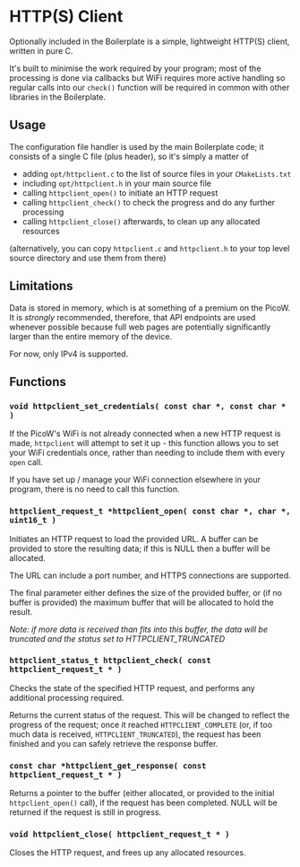 # HTTP(S) Client

Optionally included in the Boilerplate is a simple, lightweight HTTP(S) client,
written in pure C. 

It's built to minimise the work required by your program; most of the processing
is done via callbacks but WiFi requires more active handling so regular calls
into our `check()` function will be required in common with other libraries in
the Boilerplate.


## Usage

The configuration file handler is used by the main Boilerplate code; it consists
of a single C file (plus header), so it's simply a matter of

* adding `opt/httpclient.c` to the list of source files in your `CMakeLists.txt`
* including `opt/httpclient.h` in your main source file
* calling `httpclient_open()` to initiate an HTTP request
* calling `httpclient_check()` to check the progress and do any further processing
* calling `httpclient_close()` afterwards, to clean up any allocated resources

(alternatively, you can copy `httpclient.c` and `httpclient.h` to your top
level source directory and use them from there)


## Limitations

Data is stored in memory, which is at something of a premium on the PicoW.
It is _strongly_ recommended, therefore, that API endpoints are used whenever
possible because full web pages are potentially significantly larger than
the entire memory of the device.

For now, only IPv4 is supported.


## Functions


### `void httpclient_set_credentials( const char *, const char * )`

If the PicoW's WiFi is not already connected when a new HTTP request is made,
`httpclient` will attempt to set it up - this function allows you to set your
WiFi credentials once, rather than needing to include them with every `open`
call.

If you have set up / manage your WiFi connection elsewhere in your program,
there is no need to call this function.


### `httpclient_request_t *httpclient_open( const char *, char *, uint16_t )`

Initiates an HTTP request to load the provided URL. A buffer can be provided
to store the resulting data; if this is NULL then a buffer will be allocated.

The URL can include a port number, and HTTPS connections are supported.

The final parameter either defines the size of the provided buffer, or (if no
buffer is provided) the maximum buffer that will be allocated to hold the result.

_Note: if more data is received than fits into this buffer, the data will be
truncated and the status set to HTTPCLIENT_TRUNCATED_


### `httpclient_status_t httpclient_check( const httpclient_request_t * )`

Checks the state of the specified HTTP request, and performs any additional
processing required. 

Returns the current status of the request. This will be changed to reflect the
progress of the request; once it reached `HTTPCLIENT_COMPLETE` (or, if too much
data is received, `HTTPCLIENT_TRUNCATED`), the request has been finished and you
can safely retrieve the response buffer.


### `const char *httpclient_get_response( const httpclient_request_t * )`

Returns a pointer to the buffer (either allocated, or provided to the initial
`httpclient_open()` call), if the request has been completed. NULL will be
returned if the request is still in progress.


### `void httpclient_close( httpclient_request_t * )`

Closes the HTTP request, and frees up any allocated resources.
